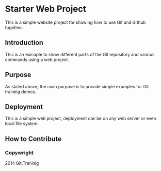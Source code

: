 # Starter Web Project 

This is a simple website project for showing how to use Git and Github together.

## Introduction

This is an exmaple to show different parts of the Git repository and various commands using a web project.

## Purpose

As stated above, the main purpose is to provide simple examples for Git training demos.

## Deployment

This is a simple web project, deployment can be on any web server or even local file system.

## How to Contribute

### Copywright

2014 Git.Traninig